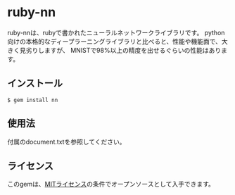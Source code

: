 # ruby-nn

ruby-nnは、rubyで書かれたニューラルネットワークライブラリです。
python向けの本格的なディープラーニングライブラリと比べると、性能や機能面で、大きく見劣りしますが、
MNISTで98%以上の精度を出せるぐらいの性能はあります。

## インストール

    $ gem install nn

## 使用法

付属のdocument.txtを参照してください。

## ライセンス

このgemは、[MITライセンス](https://opensource.org/licenses/MIT)の条件でオープンソースとして入手できます。
